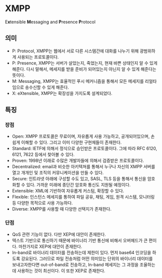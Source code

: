 # XMPP

E**x**tensible **M**essaging and **P**resence **P**rotocol

## 의미

- P: Protocol, XMPP는 웹에서 서로 다른 시스템간에 대화를 나누기 위해 광범위하게 사용되는 프로토콜이다.
- P: Presence, XMPP는 서버가 살았는지, 죽었는지, 현재 바쁜 상태인지 알 수 있게 해준다. 다시 말해서, 메세지를 받을 준비가 되어있는지 아닌지 알 수 있게 해준다는 뜻이다.
- M: Messaging, XMPP는 효율적인 푸시 메커니즘을 통해서 모든 메세지를 리얼타임으로 송수신할 수 있게 해준다.
- X: eXtensible, XMPP는 확장성을 가지도록 설계되었다. 

## 특징

### 장점

- Open: XMPP 프로토콜은 무료이며, 자유롭게 사용 가능하고, 공개되어있으며, 손쉽게 이해할 수 있다. 그리고 이미 다양한 구현체들이 존재한다.
- Standard: IETF에 의해서 정식으로 승인받은 프로토콜이다. 그에 따라 RFC 6120, 6121, 7622 등에서 찾아볼 수 있다.
- Proven: 1998년 이래로 수많은 개발자들에 의해서 검증받은 프로토콜이다.
- Decentralized: email과 비슷한 아키텍쳐를 통해서 누구나 자신의 XMPP 서버를 열고 개개인 및 조직의 커뮤니케이션을 만들 수 있다.
- Secure: 인트라넷 아래에 구성할 수도 있고, SASL, TLS 등을 통해서 통신을 암호화할 수 있다. 가까운 미래에 종단간 암호화 통신도 지원될 예정이다.
- Extensible: XML에 기반하여 자유롭게 커스텀, 확장할 수 있다.
- Flexible: 인스턴스 메세지를 통하여 파일 공유, 채팅, 게임, 원격 시스템, 모니터링 등 다양한 목적으로 사용 가능하다.
- Diverse: XMPP를 사용할 때 다양한 선택지가 존재한다.

### 단점


- QoS 관련 기능이 없다. 다만 XEP에 대안이 존재한다.
- 텍스트 기반으로 통신하기 때문에 바이너리 기반 통신에 비해서 오버헤드가 큰 편이다. 마찬가지로 XEP에 대안이 존재한다.
- In-band로 바이너리 데이터를 전송하는데 제한이 있다. 먼저 base64 인코딩을 하도록 강요된다. 그러므로 파일 전송처럼 어떤 의미있는 단위의 바이너리 데이터를 보내고자한다면 out-of-band로 전송하고, In-band 메세지는 그 과정을 조율하는데 사용하는 것이 최선이다. 이 또한 XEP로 존재한다.

